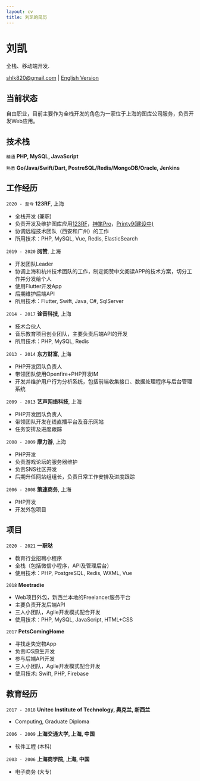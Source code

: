 ```yaml
---
layout: cv
title: 刘凯的简历
---
```

# 刘凯
全栈、移动端开发.

<div id="webaddress">
<a href="shlk820@gmail.com">shlk820@gmail.com</a>
| <a href="http://www.kaajaa.com">English Version</a>
</div>


## 当前状态

自由职业，目前主要作为全栈开发的角色为一家位于上海的图库公司服务，负责开发Web应用。

## 技术栈

`精通`
__PHP, MySQL, JavaScript__

`熟悉`
__Go/Java/Swift/Dart, PostreSQL/Redis/MongoDB/Oracle, Jenkins__


## 工作经历

`2020 - 至今`
__123RF__, 上海

- 全栈开发 (兼职)
- 负责开发及维护图库应用[123RF](https://123rf.com.cn)，[神笔Pro](https://vip.shenbipro.com)，[Printy9(建设中)](http://demo.printy9.com/)
- 协调远程技术团队（西安和广州）的工作
- 所用技术：PHP, MySQL, Vue, Redis, ElasticSearch

`2019 - 2020`
__阅赞__, 上海

- 开发团队Leader
- 协调上海和杭州技术团队的工作，制定阅赞中文阅读APP的技术方案，切分工作并分发给个人
- 使用Flutter开发App
- 后期维护后端API
- 所用技术：Flutter, Swift, Java, C#, SqlServer

`2014 - 2017`
__诠音科技__, 上海

- 技术合伙人
- 音乐教育项目创业团队，主要负责后端API的开发
- 所用技术：PHP, MySQL, Redis

`2013 - 2014`
__东方财富__, 上海

- PHP开发团队负责人
- 带领团队使用Openfire+PHP开发IM
- 开发并维护用户行为分析系统，包括前端收集接口、数据处理程序与后台管理系统

`2009 - 2013`
__艺声网络科技__, 上海

- PHP开发团队负责人
- 带领团队开发在线直播平台及音乐网站
- 任务安排及进度跟踪

`2008 - 2009`
__摩力游__, 上海

- PHP开发
- 负责游戏论坛的服务器维护
- 负责SNS社区开发
- 后期升任网站组组长，负责日常工作安排及进度跟踪

`2006 - 2008`
__策速商务__, 上海

- PHP开发
- 开发外包项目

## 项目

`2020 - 2021`
__一职哒__

- 教育行业招聘小程序
- 全栈（包括微信小程序，API及管理后台）
- 使用技术：PHP, PostgreSQL, Redis, WXML, Vue

`2018`
__Meetradie__

- Web项目外包，新西兰本地的Freelancer服务平台
- 主要负责开发后端API
- 三人小团队，Agile开发模式配合开发
- 使用技术：PHP, MySQL, JavaScript, HTML+CSS

`2017`
__PetsComingHome__

- 寻找走失宠物App
- 负责iOS原生开发
- 参与后端API开发
- 三人小团队，Agile开发模式配合开发
- 使用技术: Swift, PHP, Firebase

## 教育经历

`2017 - 2018`
__Unitec Institute of Technology, 奥克兰, 新西兰__

- Computing, Graduate Diploma

`2006 - 2009`
__上海交通大学, 上海, 中国__

- 软件工程 (本科)

`2003 - 2006`
__上海商学院, 上海, 中国__

- 电子商务 (大专)


<!-- ### Footer

Last updated: May 2022 -->


